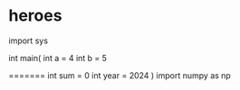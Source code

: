 # heroes

import sys

int main(
int a = 4
int b = 5

=======
int sum = 0
int year = 2024
)
import numpy as np
